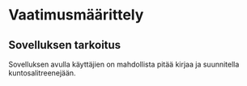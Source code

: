 # Vaatimusmäärittely
## Sovelluksen tarkoitus
Sovelluksen avulla käyttäjien on mahdollista pitää kirjaa ja suunnitella kuntosalitreenejään.
